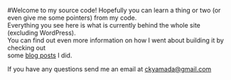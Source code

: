 #Welcome to my source code!
Hopefully you can learn a thing or two (or even give me some pointers) from my code.  
Everything you see here is what is currently behind the whole site (excluding WordPress).  
You can find out even more information on how I went about building it by checking out  
some [blog posts](http://www.cyamada.com/blog/category/website-redesign/) I did.

If you have any questions send me an email at <ckyamada@gmail.com></code>

